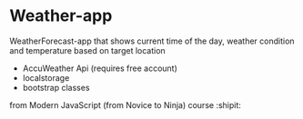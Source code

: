 # Weather-app

WeatherForecast-app that shows current time of the day, weather condition and temperature based on target location

* AccuWeather Api (requires free account)
* localstorage
* bootstrap classes















from Modern JavaScript (from Novice to Ninja) course
:shipit:
